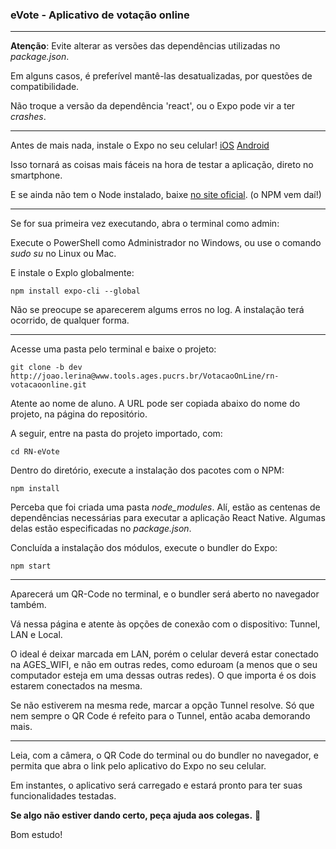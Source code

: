 ### eVote - Aplicativo de votação online 

---

**Atenção**: Evite alterar as versões das dependências utilizadas no *package.json*.

Em alguns casos, é preferível mantê-las desatualizadas, por questões de compatibilidade. 

Não troque a versão da dependência 'react', ou o Expo pode vir a ter *crashes*. 

---

Antes de mais nada, instale o Expo no seu celular! [iOS](https://itunes.apple.com/us/app/expo-client/id982107779?mt=8) [Android](https://play.google.com/store/apps/details?id=host.exp.exponent&hl=pt_BR)

Isso tornará as coisas mais fáceis na hora de testar a aplicação, direto no smartphone. 

E se ainda não tem o Node instalado, baixe [no site oficial](https://nodejs.org/en/download/). (o NPM vem daí!)

---

Se for sua primeira vez executando, abra o terminal como admin: 

Execute o PowerShell como Administrador no Windows, ou use o comando *sudo su* no Linux ou Mac.

E instale o Explo globalmente:

```
npm install expo-cli --global
```

Não se preocupe se aparecerem algums erros no log. A instalação terá ocorrido, de qualquer forma.

---

Acesse uma pasta pelo terminal e baixe o projeto:

```
git clone -b dev http://joao.lerina@www.tools.ages.pucrs.br/VotacaoOnLine/rn-votacaoonline.git
```
Atente ao nome de aluno. A URL pode ser copiada abaixo do nome do projeto, na página do repositório.

A seguir, entre na pasta do projeto importado, com:

```
cd RN-eVote
```
Dentro do diretório, execute a instalação dos pacotes com o NPM:
```
npm install
```
Perceba que foi criada uma pasta *node_modules*. Alí, estão as centenas de dependências necessárias para executar a aplicação React Native. Algumas delas estão especificadas no *package.json*.

Concluída a instalação dos módulos, execute o bundler do Expo:
```
npm start
```
---

Aparecerá um QR-Code no terminal, e o bundler será aberto no navegador também.

Vá nessa página e atente às opções de conexão com o dispositivo: Tunnel, LAN e Local. 

O ideal é deixar marcada em LAN, porém o celular deverá estar conectado na AGES_WIFI, e não em outras redes, como eduroam (a menos que o seu computador esteja em uma dessas outras redes). O que importa é os dois estarem conectados na mesma.

Se não estiverem na mesma rede, marcar a opção Tunnel resolve. Só que nem sempre o QR Code é refeito para o Tunnel, então acaba demorando mais.

---

Leia, com a câmera, o QR Code do terminal ou do bundler no navegador, e permita que abra o link pelo aplicativo do Expo no seu celular.

Em instantes, o aplicativo será carregado e estará pronto para ter suas funcionalidades testadas.

**Se algo não estiver dando certo, peça ajuda aos colegas.** 🤠

Bom estudo!
